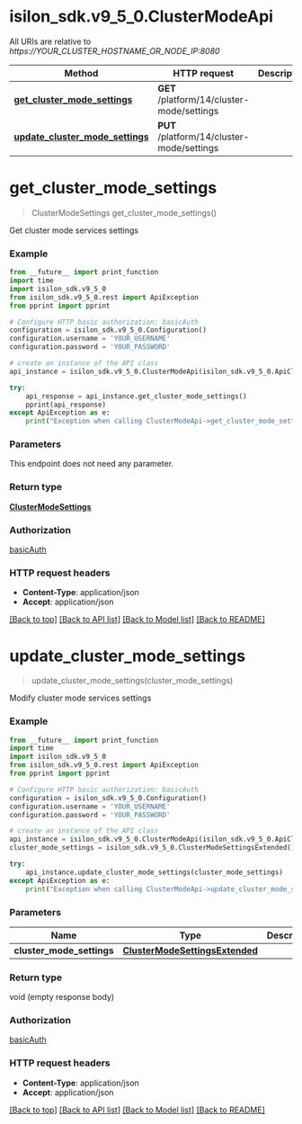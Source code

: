 # isilon_sdk.v9_5_0.ClusterModeApi

All URIs are relative to *https://YOUR_CLUSTER_HOSTNAME_OR_NODE_IP:8080*

Method | HTTP request | Description
------------- | ------------- | -------------
[**get_cluster_mode_settings**](ClusterModeApi.md#get_cluster_mode_settings) | **GET** /platform/14/cluster-mode/settings | 
[**update_cluster_mode_settings**](ClusterModeApi.md#update_cluster_mode_settings) | **PUT** /platform/14/cluster-mode/settings | 


# **get_cluster_mode_settings**
> ClusterModeSettings get_cluster_mode_settings()



Get cluster mode services settings

### Example
```python
from __future__ import print_function
import time
import isilon_sdk.v9_5_0
from isilon_sdk.v9_5_0.rest import ApiException
from pprint import pprint

# Configure HTTP basic authorization: basicAuth
configuration = isilon_sdk.v9_5_0.Configuration()
configuration.username = 'YOUR_USERNAME'
configuration.password = 'YOUR_PASSWORD'

# create an instance of the API class
api_instance = isilon_sdk.v9_5_0.ClusterModeApi(isilon_sdk.v9_5_0.ApiClient(configuration))

try:
    api_response = api_instance.get_cluster_mode_settings()
    pprint(api_response)
except ApiException as e:
    print("Exception when calling ClusterModeApi->get_cluster_mode_settings: %s\n" % e)
```

### Parameters
This endpoint does not need any parameter.

### Return type

[**ClusterModeSettings**](ClusterModeSettings.md)

### Authorization

[basicAuth](../README.md#basicAuth)

### HTTP request headers

 - **Content-Type**: application/json
 - **Accept**: application/json

[[Back to top]](#) [[Back to API list]](../README.md#documentation-for-api-endpoints) [[Back to Model list]](../README.md#documentation-for-models) [[Back to README]](../README.md)

# **update_cluster_mode_settings**
> update_cluster_mode_settings(cluster_mode_settings)



Modify cluster mode services settings

### Example
```python
from __future__ import print_function
import time
import isilon_sdk.v9_5_0
from isilon_sdk.v9_5_0.rest import ApiException
from pprint import pprint

# Configure HTTP basic authorization: basicAuth
configuration = isilon_sdk.v9_5_0.Configuration()
configuration.username = 'YOUR_USERNAME'
configuration.password = 'YOUR_PASSWORD'

# create an instance of the API class
api_instance = isilon_sdk.v9_5_0.ClusterModeApi(isilon_sdk.v9_5_0.ApiClient(configuration))
cluster_mode_settings = isilon_sdk.v9_5_0.ClusterModeSettingsExtended() # ClusterModeSettingsExtended | 

try:
    api_instance.update_cluster_mode_settings(cluster_mode_settings)
except ApiException as e:
    print("Exception when calling ClusterModeApi->update_cluster_mode_settings: %s\n" % e)
```

### Parameters

Name | Type | Description  | Notes
------------- | ------------- | ------------- | -------------
 **cluster_mode_settings** | [**ClusterModeSettingsExtended**](ClusterModeSettingsExtended.md)|  | 

### Return type

void (empty response body)

### Authorization

[basicAuth](../README.md#basicAuth)

### HTTP request headers

 - **Content-Type**: application/json
 - **Accept**: application/json

[[Back to top]](#) [[Back to API list]](../README.md#documentation-for-api-endpoints) [[Back to Model list]](../README.md#documentation-for-models) [[Back to README]](../README.md)

